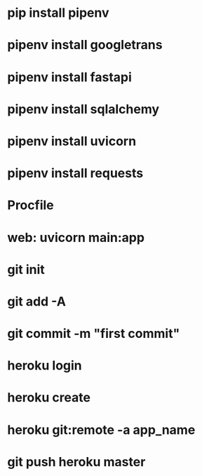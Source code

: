 # pip install pipenv
# pipenv install googletrans
# pipenv install fastapi
# pipenv install sqlalchemy
# pipenv install uvicorn
# pipenv install requests

# Procfile
#     web: uvicorn main:app

# git init
# git add -A
# git commit -m "first commit"

# heroku login
# heroku create
# heroku git:remote -a app_name
# git push heroku master

